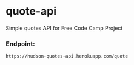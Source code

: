 # quote-api
Simple quotes API for Free Code Camp Project


### Endpoint:

```
https://hudson-quotes-api.herokuapp.com/quote
```
